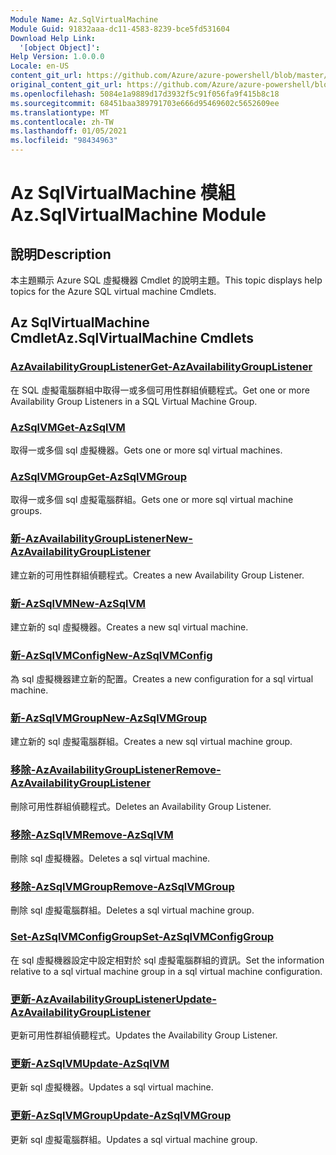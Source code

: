 ```yaml
---
Module Name: Az.SqlVirtualMachine
Module Guid: 91832aaa-dc11-4583-8239-bce5fd531604
Download Help Link:
  '[object Object]': 
Help Version: 1.0.0.0
Locale: en-US
content_git_url: https://github.com/Azure/azure-powershell/blob/master/src/SqlVirtualMachine/SqlVirtualMachine/help/Az.SqlVirtualMachine.md
original_content_git_url: https://github.com/Azure/azure-powershell/blob/master/src/SqlVirtualMachine/SqlVirtualMachine/help/Az.SqlVirtualMachine.md
ms.openlocfilehash: 5084e1a9889d17d3932f5c91f056fa9f415b8c18
ms.sourcegitcommit: 68451baa389791703e666d95469602c5652609ee
ms.translationtype: MT
ms.contentlocale: zh-TW
ms.lasthandoff: 01/05/2021
ms.locfileid: "98434963"
---
```

# <span data-ttu-id="6412a-101">Az SqlVirtualMachine 模組</span><span class="sxs-lookup"><span data-stu-id="6412a-101">Az.SqlVirtualMachine Module</span></span>
## <span data-ttu-id="6412a-102">說明</span><span class="sxs-lookup"><span data-stu-id="6412a-102">Description</span></span>
<span data-ttu-id="6412a-103">本主題顯示 Azure SQL 虛擬機器 Cmdlet 的說明主題。</span><span class="sxs-lookup"><span data-stu-id="6412a-103">This topic displays help topics for the Azure SQL virtual machine Cmdlets.</span></span>

## <span data-ttu-id="6412a-104">Az SqlVirtualMachine Cmdlet</span><span class="sxs-lookup"><span data-stu-id="6412a-104">Az.SqlVirtualMachine Cmdlets</span></span>
### [<span data-ttu-id="6412a-105">AzAvailabilityGroupListener</span><span class="sxs-lookup"><span data-stu-id="6412a-105">Get-AzAvailabilityGroupListener</span></span>](Get-AzAvailabilityGroupListener.md)
<span data-ttu-id="6412a-106">在 SQL 虛擬電腦群組中取得一或多個可用性群組偵聽程式。</span><span class="sxs-lookup"><span data-stu-id="6412a-106">Get one or more Availability Group Listeners in a SQL Virtual Machine Group.</span></span>

### [<span data-ttu-id="6412a-107">AzSqlVM</span><span class="sxs-lookup"><span data-stu-id="6412a-107">Get-AzSqlVM</span></span>](Get-AzSqlVM.md)
<span data-ttu-id="6412a-108">取得一或多個 sql 虛擬機器。</span><span class="sxs-lookup"><span data-stu-id="6412a-108">Gets one or more sql virtual machines.</span></span>

### [<span data-ttu-id="6412a-109">AzSqlVMGroup</span><span class="sxs-lookup"><span data-stu-id="6412a-109">Get-AzSqlVMGroup</span></span>](Get-AzSqlVMGroup.md)
<span data-ttu-id="6412a-110">取得一或多個 sql 虛擬電腦群組。</span><span class="sxs-lookup"><span data-stu-id="6412a-110">Gets one or more sql virtual machine groups.</span></span>

### [<span data-ttu-id="6412a-111">新-AzAvailabilityGroupListener</span><span class="sxs-lookup"><span data-stu-id="6412a-111">New-AzAvailabilityGroupListener</span></span>](New-AzAvailabilityGroupListener.md)
<span data-ttu-id="6412a-112">建立新的可用性群組偵聽程式。</span><span class="sxs-lookup"><span data-stu-id="6412a-112">Creates a new Availability Group Listener.</span></span>

### [<span data-ttu-id="6412a-113">新-AzSqlVM</span><span class="sxs-lookup"><span data-stu-id="6412a-113">New-AzSqlVM</span></span>](New-AzSqlVM.md)
<span data-ttu-id="6412a-114">建立新的 sql 虛擬機器。</span><span class="sxs-lookup"><span data-stu-id="6412a-114">Creates a new sql virtual machine.</span></span>

### [<span data-ttu-id="6412a-115">新-AzSqlVMConfig</span><span class="sxs-lookup"><span data-stu-id="6412a-115">New-AzSqlVMConfig</span></span>](New-AzSqlVMConfig.md)
<span data-ttu-id="6412a-116">為 sql 虛擬機器建立新的配置。</span><span class="sxs-lookup"><span data-stu-id="6412a-116">Creates a new configuration for a sql virtual machine.</span></span>

### [<span data-ttu-id="6412a-117">新-AzSqlVMGroup</span><span class="sxs-lookup"><span data-stu-id="6412a-117">New-AzSqlVMGroup</span></span>](New-AzSqlVMGroup.md)
<span data-ttu-id="6412a-118">建立新的 sql 虛擬電腦群組。</span><span class="sxs-lookup"><span data-stu-id="6412a-118">Creates a new sql virtual machine group.</span></span>

### [<span data-ttu-id="6412a-119">移除-AzAvailabilityGroupListener</span><span class="sxs-lookup"><span data-stu-id="6412a-119">Remove-AzAvailabilityGroupListener</span></span>](Remove-AzAvailabilityGroupListener.md)
<span data-ttu-id="6412a-120">刪除可用性群組偵聽程式。</span><span class="sxs-lookup"><span data-stu-id="6412a-120">Deletes an Availability Group Listener.</span></span>

### [<span data-ttu-id="6412a-121">移除-AzSqlVM</span><span class="sxs-lookup"><span data-stu-id="6412a-121">Remove-AzSqlVM</span></span>](Remove-AzSqlVM.md)
<span data-ttu-id="6412a-122">刪除 sql 虛擬機器。</span><span class="sxs-lookup"><span data-stu-id="6412a-122">Deletes a sql virtual machine.</span></span>

### [<span data-ttu-id="6412a-123">移除-AzSqlVMGroup</span><span class="sxs-lookup"><span data-stu-id="6412a-123">Remove-AzSqlVMGroup</span></span>](Remove-AzSqlVMGroup.md)
<span data-ttu-id="6412a-124">刪除 sql 虛擬電腦群組。</span><span class="sxs-lookup"><span data-stu-id="6412a-124">Deletes a sql virtual machine group.</span></span>

### [<span data-ttu-id="6412a-125">Set-AzSqlVMConfigGroup</span><span class="sxs-lookup"><span data-stu-id="6412a-125">Set-AzSqlVMConfigGroup</span></span>](Set-AzSqlVMConfigGroup.md)
<span data-ttu-id="6412a-126">在 sql 虛擬機器設定中設定相對於 sql 虛擬電腦群組的資訊。</span><span class="sxs-lookup"><span data-stu-id="6412a-126">Set the information relative to a sql virtual machine group in a sql virtual machine configuration.</span></span>

### [<span data-ttu-id="6412a-127">更新-AzAvailabilityGroupListener</span><span class="sxs-lookup"><span data-stu-id="6412a-127">Update-AzAvailabilityGroupListener</span></span>](Update-AzAvailabilityGroupListener.md)
<span data-ttu-id="6412a-128">更新可用性群組偵聽程式。</span><span class="sxs-lookup"><span data-stu-id="6412a-128">Updates the Availability Group Listener.</span></span>

### [<span data-ttu-id="6412a-129">更新-AzSqlVM</span><span class="sxs-lookup"><span data-stu-id="6412a-129">Update-AzSqlVM</span></span>](Update-AzSqlVM.md)
<span data-ttu-id="6412a-130">更新 sql 虛擬機器。</span><span class="sxs-lookup"><span data-stu-id="6412a-130">Updates a sql virtual machine.</span></span>

### [<span data-ttu-id="6412a-131">更新-AzSqlVMGroup</span><span class="sxs-lookup"><span data-stu-id="6412a-131">Update-AzSqlVMGroup</span></span>](Update-AzSqlVMGroup.md)
<span data-ttu-id="6412a-132">更新 sql 虛擬電腦群組。</span><span class="sxs-lookup"><span data-stu-id="6412a-132">Updates a sql virtual machine group.</span></span>

